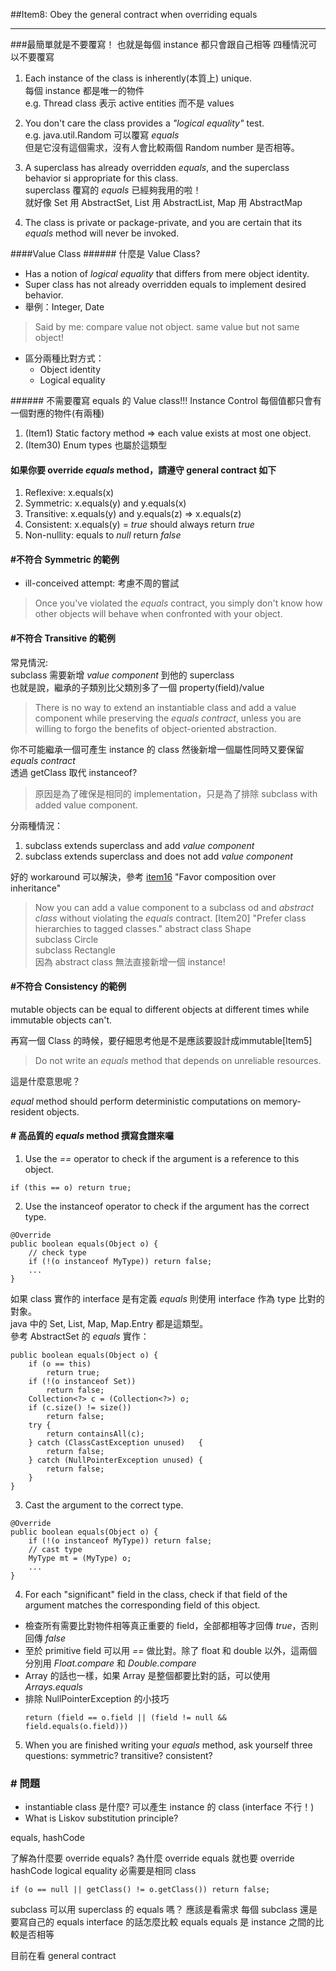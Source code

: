 ﻿##Item8: Obey the general contract when overriding equals
********
###最簡單就是不要覆寫！
也就是每個 instance 都只會跟自己相等
四種情況可以不要覆寫
1. Each instance of the class is inherently(本質上) unique.    
    每個 instance 都是唯一的物件    
    e.g. Thread class 表示 active entities 而不是 values

2. You don't care the class provides a *"logical equality"* test.    
    e.g. java.util.Random 可以覆寫 *equals*     
    但是它沒有這個需求，沒有人會比較兩個 Random number 是否相等。

3. A superclass has already overridden *equals*, and the superclass behavior si appropriate for this class.    
    superclass 覆寫的 *equals* 已經夠我用的啦！    
    就好像 Set 用 AbstractSet, List 用 AbstractList, Map 用 AbstractMap

4. The class is private or package-private, and you are certain that its *equals* method will never be invoked.    

####Value Class
#####\# 什麼是 Value Class?
* Has a notion of *logical equality* that differs from mere object identity. 
* Super class has not already overridden equals to implement desired behavior.
* 舉例：Integer, Date

>Said by me: compare value not object. same value but not same object!

+ 區分兩種比對方式：	
    * Object identity    
    * Logical equality

#####\# 不需要覆寫 equals 的 Value class!!!
Instance Control 每個值都只會有一個對應的物件(有兩種)
1. (Item1) Static factory method => each value exists at most one object.
2. (Item30) Enum types 也屬於這類型


#### 如果你要 override *equals* method，請遵守 general contract 如下
1. Reflexive: x.equals(x)
2. Symmetric: x.equals(y) and y.equals(x)
3. Transitive: x.equals(y) and y.equals(z) => x.equals(z)
4. Consistent: x.equals(y) = _true_ should always return _true_
5. Non-nullity: equals to _null_ return _false_

#### \#不符合 Symmetric 的範例  
+ ill-conceived attempt: 考慮不周的嘗試  
> Once you've violated the *equals* contract, 
you simply don't know how other objects will behave 
when confronted with your object.

#### \#不符合 Transitive 的範例  
常見情況:    
subclass 需要新增 _value component_ 到他的 superclass    
也就是說，繼承的子類別比父類別多了一個 property(field)/value
> There is no way to extend an instantiable class and add a value component while preserving the *equals
  contract*, unless you are willing to forgo the benefits of object-oriented abstraction.

你不可能繼承一個可產生 instance 的 class 然後新增一個屬性同時又要保留 *equals contract*    
透過 getClass 取代 instanceof?
> 原因是為了確保是相同的 implementation，只是為了排除 subclass with added value component.

分兩種情況：
  1. subclass extends superclass and add *value component*
  2. subclass extends superclass and does not add *value component*
  
好的 workaround 可以解決，參考 [item16]() "Favor composition over inheritance" 

>Now you can add a value component to a subclass od and _abstract class_ without violating the _equals_ contract.
[Item20] "Prefer class hierarchies to tagged classes."
abstract class Shape    
subclass Circle    
subclass Rectangle    
因為 abstract class 無法直接新增一個 instance!    

#### \#不符合 Consistency 的範例  
mutable objects can be equal to different objects at different times while immutable objects can't.

再寫一個 Class 的時候，要仔細思考他是不是應該要設計成immutable[Item5]

>Do not write an _equals_ method that depends on unreliable resources.

這是什麼意思呢？

_equal_ method should perform deterministic computations on memory-resident objects.


#### \# 高品質的 _equals_ method 撰寫食譜來囉
1. Use the _==_ operator to check if the argument is a reference to this object.
```
if (this == o) return true;
```
2. Use the instanceof operator to check if the argument has the correct type.


```
@Override 
public boolean equals(Object o) {
    // check type 
    if (!(o instanceof MyType)) return false;
    ...
}
```
如果 class 實作的 interface 是有定義 _equals_ 則使用 interface 作為 type 比對的對象。    
java 中的 Set, List, Map, Map.Entry 都是這類型。    
參考 AbstractSet 的 _equals_ 實作：
```
public boolean equals(Object o) {
    if (o == this)
        return true;
    if (!(o instanceof Set))
        return false;
    Collection<?> c = (Collection<?>) o;
    if (c.size() != size())
        return false;
    try {
        return containsAll(c);
    } catch (ClassCastException unused)   {
        return false;
    } catch (NullPointerException unused) {
        return false;
    }
}
```

3. Cast the argument to the correct type.
```
@Override 
public boolean equals(Object o) {
    if (!(o instanceof MyType)) return false;
    // cast type
    MyType mt = (MyType) o;
    ...
}
```
4. For each "significant" field in the class, check if that field of the argument matches the corresponding field of this object.
+ 檢查所有需要比對物件相等真正重要的 field，全部都相等才回傳 _true_，否則回傳 _false_
+ 至於 primitive field 可以用 _==_ 做比對。除了 float 和 double 以外，這兩個分別用 _Float.compare_ 和 _Double.compare_
+ Array 的話也一樣，如果 Array 是整個都要比對的話，可以使用 _Arrays.equals_
+ 排除 NullPointerException 的小技巧
    ```
    return (field == o.field || (field != null && field.equals(o.field)))
    ```
5. When you are finished writing your _equals_ method, ask yourself three questions: symmetric? transitive? consistent?

### \# 問題  
+ instantiable class 是什麼? 可以產生 instance 的 class (interface 不行！)
+ What is Liskov substitution principle?

equals, hashCode 

了解為什麼要 override equals?
為什麼 override equals 就也要 override hashCode
logical equality 必需要是相同 class
```
if (o == null || getClass() != o.getClass()) return false;
```
subclass 可以用 superclass 的 equals 嗎？
應該是看需求
每個 subclass 還是要寫自己的 equals
interface 的話怎麼比較 equals
equals 是 instance 之間的比較是否相等

目前在看 general contract



  
  